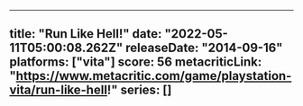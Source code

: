 
---
title: "Run Like Hell!"
date: "2022-05-11T05:00:08.262Z"
releaseDate: "2014-09-16"
platforms: ["vita"]
score: 56
metacriticLink: "https://www.metacritic.com/game/playstation-vita/run-like-hell!"
series: []
---
